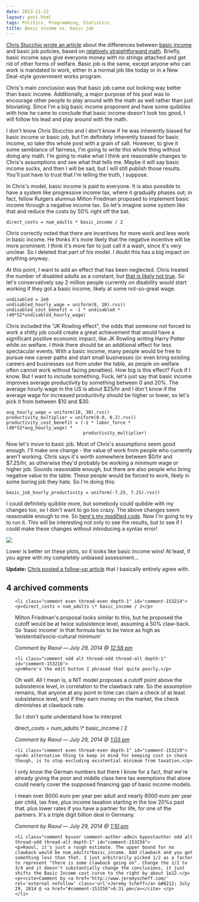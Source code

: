 ```yaml
---
date: 2013-11-13
layout: post.html
tags: Politics, Programming, Statistics
title: Basic income vs. basic job
---
```


<p><a href="http://www.chrisstucchio.com/blog/2013/basic_income_vs_basic_job.html">Chris Stucchio wrote an article</a> about the differences between <a href="http://en.wikipedia.org/wiki/Basic_income">basic income</a> and basic job policies, based on <a href="https://gist.github.com/stucchio/7447067">relatively straightforward math</a>. Briefly, basic income says give everyone money with no strings attached and get rid of other forms of welfare. Basic job is the same, except anyone who can work is mandated to work, either in a normal job like today or in a New Deal-style government works program.</p>

<p>Chris's main conclusion was that basic job came out looking way better than basic income. Additionally, a major purpose of his post was to encourage other people to play around with the math as well rather than just bloviating. Since I'm a big basic income proponent and have some quibbles with how he came to conclude that basic income doesn't look too good, I will follow his lead and play around with the math.</p>

<!--more-->

<p>I don't know Chris Stucchio and I don't know if he was inherently biased for basic income or basic job, but I'm definitely inherently biased for basic income, so take this whole post with a grain of salt. However, to give it some semblance of fairness, I'm going to write this whole thing without doing any math. I'm going to make what I think are reasonable changes to Chris's assumptions and see what that tells me. Maybe it will say basic income sucks, and then I will be sad, but I will still publish those results. You'll just have to trust that I'm telling the truth, I suppose.</p>

<p>In Chris's model, basic income is paid to everyone. It is also possible to have a system like progressive income tax, where it gradually phases out; in fact, fellow Rutgers alumnus Milton Friedman proposed to implement basic income through a negative income tax. So let's imagine some system like that and reduce the costs by 50% right off the bat.</p>

    direct_costs = num_adults * basic_income / 2

<p>Chris correctly noted that there are incentives for more work and less work in basic income. He thinks it's more likely that the negative incentive will be more prominent. I think it's more fair to just call it a wash, since it's very unclear. So I deleted that part of his model. I doubt this has a big impact on anything anyway.</p>

<p>At this point, I want to add an effect that has been neglected. Chris treated the number of disabled adults as a constant, but <a href="http://apps.npr.org/unfit-for-work/">that is likely not true</a>. So let's conservatively say 2 million people currently on disability would start working if they got a basic income, likely at some not-so-great wage.</p>

    undisabled = 2e6
    undisabled_hourly_wage = uniform(0, 10).rvs()
    undisabled_cost_benefit = -1 * undisabled * (40*52*undisabled_hourly_wage)

<p>Chris included the "JK Rowling effect", the odds that someone not forced to work a shitty job could create a great achievement that would have a significant positive economic impact, like JK Rowling writing Harry Potter while on welfare. I think there should be an additional effect for less spectacular events. With a basic income, many people would be free to pursue new career paths and start small businesses (or even bring existing careers and businesses out from under the table, as people on welfare often cannot work without facing penalties). How big is this effect? Fuck if I know. But I want to include something. Fuck, let's just say that basic income improves average productivity by something between 0 and 20%. The average hourly wage in the US is about $25/hr and I don't know if the average wage for increased productivity should be higher or lower, so let's pick it from between $10 and $30.</p>

    avg_hourly_wage = uniform(10, 30).rvs()
    productivity_multiplier = uniform(0.0, 0.2).rvs()
    productivity_cost_benefit = (-1 * labor_force * (40*52*avg_hourly_wage) *
                                 productivity_multiplier)

<p>Now let's move to basic job. Most of Chris's assumptions seem good enough. I'll make one change - the value of work from people who currently aren't working. Chris says it's worth somewhere between $0/hr and $7.25/hr, as otherwise they'd probably be working a minimum wage or higher job. Sounds reasonable enough, but there are also people who bring negative value to the table. These people would be forced to work, likely in some boring job they hate. So I'm doing this:</p>

    basic_job_hourly_productivity = uniform(-7.25, 7.25).rvs()

<p>I could definitely quibble more, but somebody could quibble with my changes too, so I don't want to go too crazy. The above changes seem reasonable enough to me. So <a href="https://gist.github.com/dumbmatter/7457890">here's my modified code</a>. Now I'm going to try to run it. This will be interesting not only to see the results,  but to see if I could make these changes without introducing a syntax error!</p>

<img src="/files/basic-income-basic-job.png" class="img-responsive dark-invert">

<p>Lower is better on these plots, so it looks like basic income wins! At least, if you agree with my completely unbiased assessment...</p>

<p><b>Update:</b> <a href="http://www.chrisstucchio.com/blog/2013/basic_income_vs_basic_job2.html">Chris posted a follow-up article</a> that I basically entirely agree with.</p>

<h2 id="comments">4 archived comments</h2>

<ol id="commentlist">

    <li class="comment even thread-even depth-1" id="comment-153214">
    <p>direct_costs = num_adults \* basic_income / 2</p>
<p>Milton Friedman's proposal looks similar to this, but he proposed the cutoff would be at twice subsistence level, assuming a 50% claw-back. So &#8216;basic income' in that formula has to be twice as high as &#8216;existential/socio-cultural minimum'</p>
    <p><cite>Comment by Raoul &#8212; July 29, 2014 @ <a href="#comment-153214">12:58 pm</a></cite> </p>
    </li>

    <li class="comment odd alt thread-odd thread-alt depth-1" id="comment-153216">
    <p>Where's the edit button I phrased that quite poorly.</p>
<p>Oh well. All I mean is, a NIT model proposes a cutoff point above the subsistence level, in correlation to the clawback rate. So the assumption remains, that anyone at any point in time can claim a check of at least subsistence level, and if they earn money on the market, the check diminishes at clawback rate.</p>
<p>So I don't quite understand how to interpret</p>
<p>direct_costs = num_adults \* basic_income / 2</p>
    <p><cite>Comment by Raoul &#8212; July 29, 2014 @ <a href="#comment-153216">1:03 pm</a></cite> </p>
    </li>

    <li class="comment even thread-even depth-1" id="comment-153219">
    <p>An alternative thing to keep in mind for keeping cost in check though, is to stop excluding existential minimum from taxation.</p>
<p>I only know the German numbers but there I know for a fact, that we're already giving the poor and middle class here tax exemptions that alone could nearly cover the supposed financing gap of basic income models.</p>
<p>I mean over 8000 euro per year per adult and nearly 8000 euro per year per child, tax free, plus income taxation starting in the low 20%s past that. plus lower rates if you have a partner for life, for one of the partners. It's a triple digit billion deal in Germany.</p>
    <p><cite>Comment by Raoul &#8212; July 29, 2014 @ <a href="#comment-153219">1:10 pm</a></cite> </p>
    </li>

    <li class="comment byuser comment-author-admin bypostauthor odd alt thread-odd thread-alt depth-1" id="comment-153256">
    <p>Raoul, it's just a rough estimate. The upper bound for no clawback would be num_adults*basic_income. Add clawback and you get something less than that. I just arbitrarily picked 1/2 as a factor to represent "there is some clawback going on". Change the 1/2 to 3/4 and it doesn't substantially change the conclusions, it just shifts the Basic Income cost curve to the right by about 1e12.</p>
    <p><cite>Comment by <a href='http://www.jeremyscheff.com/' rel='external nofollow' class='url'>Jeremy Scheff</a> &#8212; July 29, 2014 @ <a href="#comment-153256">6:31 pm</a></cite> </p>
    </li>


</ol>
